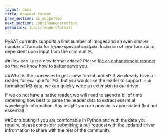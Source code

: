 ```yaml
---
layout: docs
title: Request Format
prev_section: mi_supported
next_section: continuumcorrection
permalink: /docs/requestformat/
---
```


PySAT currently supports a limit number of images and an even smaller number of formats for hyper-spectral analysis.  Inclusion of new formats is dependent upon input from the community.

##How can I get a new format added?
Please [file an enhancement request]({{site.repository}}/issue/new) so that we know how to better serve you.  

##What is the processes to get a new format added?
If we already have a reader, for example for M3, but you would like the reader to support <code>.cub</code> formatted M3 data, we can quickly write an extension to our driver.

If we do not have a native reader, we will need to spend a bit of time determing how best to parse the header data to extract essential wavelength information.  Any insight you can provide is appreciated (but not essential).

##Contributing
If you are comfortable in Python and with the data you require, please condsider [submitting a pull request]({{site.repository}}/pulls) with the updated driver infrormation to share with the rest of the community.
